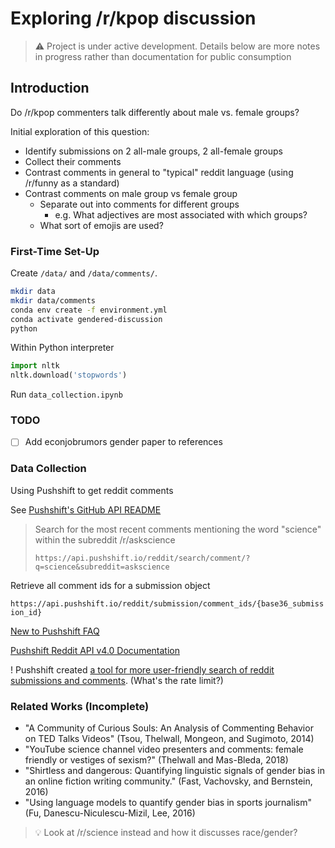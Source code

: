 # Exploring /r/kpop discussion

> :warning: Project is under active development. Details below are more notes in progress rather than documentation for public consumption

## Introduction

Do /r/kpop commenters talk differently about male vs. female groups?

Initial exploration of this question:

- Identify submissions on 2 all-male groups, 2 all-female groups
- Collect their comments
- Contrast comments in general to "typical" reddit language (using /r/funny as a standard)
- Contrast comments on male group vs female group
  - Separate out into comments for different groups
    - e.g. What adjectives are most associated with which groups?
  - What sort of emojis are used?

### First-Time Set-Up

Create `/data/` and `/data/comments/`.

```bash
mkdir data
mkdir data/comments
conda env create -f environment.yml
conda activate gendered-discussion
python
```

Within Python interpreter

```python
import nltk
nltk.download('stopwords')
```

Run `data_collection.ipynb`

### TODO

- [ ] Add econjobrumors gender paper to references

### Data Collection

Using Pushshift to get reddit comments

See [Pushshift's GitHub API README](https://github.com/pushshift/api)

> Search for the most recent comments mentioning the word "science" within the subreddit /r/askscience
>
> `https://api.pushshift.io/reddit/search/comment/?q=science&subreddit=askscience`

Retrieve all comment ids for a submission object

`https://api.pushshift.io/reddit/submission/comment_ids/{base36_submission_id}`

[New to Pushshift FAQ](https://www.reddit.com/r/pushshift/comments/bcxguf/new_to_pushshift_read_this_faq/)

[Pushshift Reddit API v4.0 Documentation](https://reddit-api.readthedocs.io/en/latest/#)

! Pushshift created [a tool for more user-friendly search of reddit submissions and comments](https://redditsearch.io/). (What's the rate limit?)

### Related Works (Incomplete)

- "A Community of Curious Souls: An Analysis of Commenting Behavior on TED Talks Videos" (Tsou, Thelwall, Mongeon, and Sugimoto, 2014)
- "YouTube science channel video presenters and comments: female friendly or vestiges of sexism?" (Thelwall and Mas-Bleda, 2018)
- "Shirtless and dangerous: Quantifying linguistic signals of gender bias in an online fiction writing community." (Fast, Vachovsky, and Bernstein, 2016)
- "Using language models to quantify gender bias in sports journalism" (Fu, Danescu-Niculescu-Mizil, Lee, 2016)

> :bulb: Look at /r/science instead and how it discusses race/gender?

